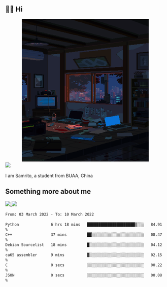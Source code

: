 ## 👋🏻 Hi

<div align="center">
<img alt="GIF" src="https://github.com/xiangsam/xiangsam/blob/271390e4ab50820a4594e3cb94b7ffaa6293de72/0_0EUAvTumWsRa2k6F.gif" width=400 height=450/>
</div>

<a href="https://github.com/xiangsam">
  <img src="https://komarev.com/ghpvc/?username=xiangsam&style=flat-square" />
</a>

I am Samrito, a student from BUAA, China


## Something more about me
<a href="https://github.com/xiangsam">
  <img src="https://github-readme-stats.vercel.app/api?username=xiangsam&show_icons=true&hide_border=true" />
</a>


<a href="https://github.com/xiangsam">
  <img src="https://github-readme-stats.vercel.app/api/top-langs/?username=xiangsam&layout=compact" />
</a>

<!--START_SECTION:waka-->

```text
From: 03 March 2022 - To: 10 March 2022

Python              6 hrs 18 mins   █████████████████████▒░░░   84.91 %
C++                 37 mins         ██░░░░░░░░░░░░░░░░░░░░░░░   08.47 %
Debian Sourcelist   18 mins         █░░░░░░░░░░░░░░░░░░░░░░░░   04.12 %
ca65 assembler      9 mins          ▓░░░░░░░░░░░░░░░░░░░░░░░░   02.15 %
C                   0 secs          ░░░░░░░░░░░░░░░░░░░░░░░░░   00.22 %
JSON                0 secs          ░░░░░░░░░░░░░░░░░░░░░░░░░   00.08 %
```

<!--END_SECTION:waka-->

<!---
xiangsam/xiangsam is a ✨ special ✨ repository because its `README.md` (this file) appears on your GitHub profile.
You can click the Preview link to take a look at your changes.
--->
